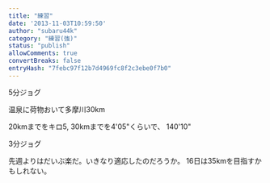 ```yaml
---
title: "練習"
date: '2013-11-03T10:59:50'
author: "subaru44k"
category: "練習(強)"
status: "publish"
allowComments: true
convertBreaks: false
entryHash: "7febc97f12b7d4969fc8f2c3ebe0f7b0"
---
```

5分ジョグ

温泉に荷物おいて多摩川30km

20kmまでをキロ5, 30kmまでを4'05"くらいで、
140'10"

3分ジョグ

先週よりはだいぶ楽だ。いきなり適応したのだろうか。
16日は35kmを目指すかもしれない。
